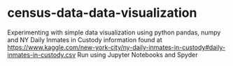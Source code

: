 # census-data-data-visualization
Experimenting with simple data visualization using python pandas, numpy and NY Daily Inmates in Custody information found at https://www.kaggle.com/new-york-city/ny-daily-inmates-in-custody#daily-inmates-in-custody.csv 
Run using Jupyter Notebooks and Spyder
